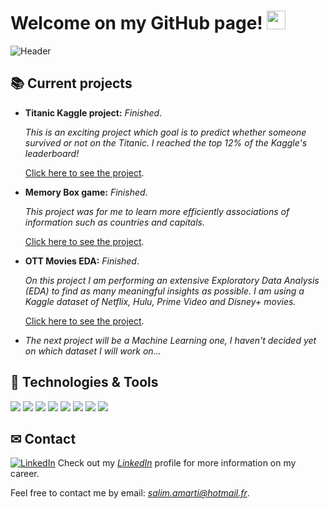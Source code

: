 # Welcome on my GitHub page! <img src="https://github.com/SalimAmarti/SalimAmarti/blob/master/wave.gif" width="30px">

![Header](https://github.com/SalimAmarti/SalimAmarti/blob/master/Readme_header.gif)

## &#128218; Current projects

- **Titanic Kaggle project:** *Finished*.

    *This is an exciting project which goal is to predict whether someone survived or not on the Titanic. I reached the top 12% of the Kaggle's leaderboard!*


    [Click here to see the project](https://github.com/SalimAmarti/Titanic_Project).

- **Memory Box game:** *Finished*.

    *This project was for me to learn more efficiently associations of information such as countries and capitals.*

    [Click here to see the project](https://github.com/SalimAmarti/Memory-Box).

- **OTT Movies EDA:** *Finished*.
    
    *On this project I am performing an extensive Exploratory Data Analysis (EDA) to find as many meaningful insights as possible. I am using a Kaggle dataset of Netflix, Hulu, Prime Video and Disney+ movies.*

    [Click here to see the project](https://github.com/SalimAmarti/OTT_movies_Project).
    
- *The next project will be a Machine Learning one, I haven't decided yet on which dataset I will work on...*

## 🔧 Technologies & Tools

![](https://img.shields.io/badge/Code-Python-informational?style=flat&logo=python&logoColor=white&color=3fa6d5)
![](https://img.shields.io/badge/Visualization-Power_BI-informational?style=flat&logo=power-bi&logoColor=white&color=3fa6d5)
![](https://img.shields.io/badge/Visualization-Tableau-informational?style=flat&logo=tableau&logoColor=white&color=3fa6d5)
![](https://img.shields.io/badge/Code-SQL-informational?style=flat&logo=mysql&logoColor=white&color=3fa6d5)
![](https://img.shields.io/badge/Code-HTML-informational?style=flat&logo=html5&logoColor=white&color=3fa6d5)
![](https://img.shields.io/badge/Version_control-Git-informational?style=flat&logo=git&logoColor=white&color=3fa6d5)
![](https://img.shields.io/badge/Tools-Excel-informational?style=flat&logo=microsoft-excel&logoColor=white&color=3fa6d5)
![](https://img.shields.io/badge/Tools-Powerpoint-informational?style=flat&logo=microsoft-powerpoint&logoColor=white&color=3fa6d5)

## &#9993; Contact

[![LinkedIn][3.2]][3] Check out my [*LinkedIn*](https://www.linkedin.com/in/salimamarti/) profile for more information on my career.

Feel free to contact me by email: *salim.amarti@hotmail.fr*.

[3.2]: https://raw.githubusercontent.com/MartinHeinz/MartinHeinz/master/linkedin-3-16.png (LinkedIn icon without padding)
[3]: https://www.linkedin.com/in/salimamarti/
